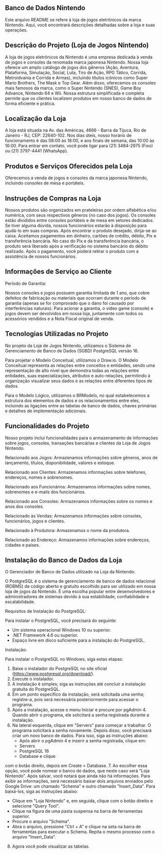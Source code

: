 ## Banco de Dados Nintendo

Este arquivo README se refere à loja de jogos eletrônicos da marca Nintendo. Aqui, você encontrará descrições detalhadas sobre a loja e suas operações.

## Descrição do Projeto (Loja de Jogos Nintendo)

A loja de jogos eletrônicos da Nintendo é uma empresa dedicada à venda de jogos e consoles da renomada marca japonesa Nintendo. Nossa loja oferece um amplo catálogo de jogos dos gêneros (Ação, Aventura, Plataforma, Simulação, Social, Luta, Tiro de Ação, RPG Tático, Corrida, Metroidvania e Corrida e Armas), incluindo títulos icônicos como Super Mario Brothers, The Mask e Top Gear. Além disso, oferecemos os consoles mais famosos da marca, como o Super Nintendo (SNES), Game Boy Advance, Nintendo 64 e Wii. Nossa estrutura simplificada e completa permite que os clientes localizem produtos em nosso banco de dados de forma eficiente e prática.

## Localização da Loja

A loja está situada na Av. das Américas, 4666 - Barra da Tijuca, Rio de Janeiro - RJ, CEP: 22640-102. Nos dias úteis, nosso horário de funcionamento é das 08:00 às 18:00, e aos finais de semana, das 10:00 às 16:00. Para entrar em contato, você pode ligar para (21) 3484-2975 (Fixo) ou (21) 3797-4441 (WhatsApp).

## Produtos e Serviços Oferecidos pela Loja

Oferecemos a venda de jogos e consoles da marca japonesa Nintendo, incluindo consoles de mesa e portáteis.

## Instruções de Compras na Loja

Nossos produtos são organizados em prateleiras por ordem alfabética e/ou numérica, com seus respectivos gêneros (no caso dos jogos). Os consoles estão divididos entre consoles portáteis e de mesa em setores dedicados. Se tiver alguma dúvida, nossos funcionários estarão à disposição para ajudá-lo em suas compras. Após encontrar o produto desejado, dirija-se ao caixa. Aceitamos pagamentos em dinheiro, cartões de crédito, débito, Pix e transferência bancária. No caso do Pix e da transferência bancária, o produto será liberado após a verificação no sistema bancário do débito realizado. Após o pagamento, você poderá retirar o produto com a assistência de nossos funcionários.

## Informações de Serviço ao Cliente

Período de Garantia:

Nossos consoles e jogos possuem garantia limitada de 1 ano, que cobre defeitos de fabricação ou materiais que ocorram durante o período de garantia (apenas se for comprovado que o dano foi causado por interferências naturais). Para acionar a garantia, o vídeo game (console) e jogos devem ser devolvidos em nossa loja, juntamente com todos os acessórios vendidos e a Nota Fiscal original de venda.

## Tecnologias Utilizadas no Projeto

No projeto da Loja de Jogos Nintendo, utilizamos o Sistema de Gerenciamento de Banco de Dados (SGBD) PostgreSQL versão 16.

Para projetar o Modelo Conceitual, utilizamos o Draw.io. O Modelo Conceitual representa as relações entre conceitos e entidades, sendo uma representação de alto nível que demonstra todas as relações entre entidades, suas especializações, atributos e auto-relações, permitindo à organização visualizar seus dados e as relações entre diferentes tipos de dados.

Para o Modelo Lógico, utilizamos o BRModelo, no qual estabelecemos a estrutura dos elementos de dados e os relacionamentos entre eles, incluindo as ligações entre as tabelas de banco de dados, chaves primárias e detalhes de implementação adicionais.

## Funcionalidades do Projeto

Nosso projeto inclui funcionalidades para o armazenamento de informações sobre jogos, consoles, transações bancárias e clientes da Loja de Jogos Nintendo.

Relacionado aos Jogos: Armazenamos informações sobre gêneros, anos de lançamento, títulos, disponibilidade, valores e estoque.

Relacionado aos Clientes: Armazenamos informações sobre telefones, endereços, nomes e sobrenomes.

Relacionado aos Funcionários: Armazenamos informações sobre nomes, sobrenomes e e-mails dos funcionários.

Relacionado aos Consoles: Armazenamos informações sobre os nomes e anos dos consoles.

Relacionado às Vendas: Armazenamos informações sobre consoles, funcionários, jogos e clientes.

Relacionado à Produtora: Armazenamos o nome da produtora.

Relacionado ao Endereço: Armazenamos informações sobre endereços, cidades e países.

## Instalação do Banco de Dados da Loja

O Gerenciador de Banco de Dados utilizado na Loja da Nintendo:

O PostgreSQL é o sistema de gerenciamento de banco de dados relacional (RDBMS) de código aberto e gratuito escolhido para ser utilizado em nossa loja de jogos da Nintendo. É uma escolha popular entre desenvolvedores e administradores de sistemas devido à sua estabilidade, confiabilidade e escalabilidade.

Requisitos de Instalação do PostgreSQL:

Para instalar o PostgreSQL, você precisará do seguinte:

- Um sistema operacional Windows 10 ou superior.
- .NET Framework 4.6 ou superior.
- Espaço livre em disco suficiente para a instalação do PostgreSQL.

Instalação:

Para instalar o PostgreSQL no Windows, siga estas etapas:

1. Baixe o instalador do PostgreSQL no site oficial (https://www.postgresql.org/download/).
2. Execute o instalador.
3. A instalação é simples; siga as instruções até concluir a instalação gratuita do PostgreSQL.
4. Em um ponto específico da instalação, será solicitada uma senha; registre-a, pois será necessária posteriormente para acessar o programa.
5. Após a instalação, acesse o menu Iniciar e procure por pgAdmin 4. Quando abrir o programa, ele solicitará a senha registrada durante a instalação.
6. Na lateral esquerda, clique em "Servers" para começar a trabalhar. O programa solicitará a senha novamente. Depois disso, você precisará criar um novo banco de dados. Para isso, siga as instruções abaixo:
   - Após abrir o pgAdmin 4 e inserir a senha registrada, clique em:
   - Servers
   - PostgreSQL 16
   - Database e clique

 com o botão direito, depois em Create > Database.
7. Ao escolher essa opção, você pode nomear o banco de dados, que neste caso será "Loja Nintendo". Após salvar, você notará que ainda não há informações. Para exibir as informações, será necessário baixar dois arquivos enviados pelo Google Drive: um chamado "Schema" e outro chamado "Insert_Data". Para baixá-los, siga as instruções abaixo:
   - Clique em "Loja Nintendo" e, em seguida, clique com o botão direito e selecione "Query Tool".
   - Clique na figura de uma pasta suspensa na barra de ferramentas superior.
   - Procure o arquivo "Schema".
   - Abra o arquivo, pressione "Ctrl + A" e clique na seta na barra de ferramentas para executar o Schema. Repita o mesmo processo com o arquivo "Insert_Data".
8. Agora você pode visualizar as tabelas.
